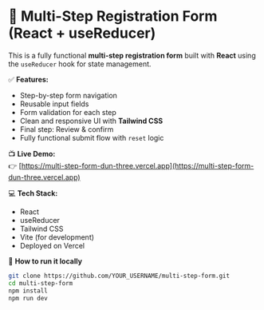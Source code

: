 # 📝 Multi-Step Registration Form (React + useReducer)

This is a fully functional **multi-step registration form** built with **React** using the `useReducer` hook for state management.

✅ **Features:**
- Step-by-step form navigation
- Reusable input fields
- Form validation for each step
- Clean and responsive UI with **Tailwind CSS**
- Final step: Review & confirm
- Fully functional submit flow with `reset` logic

📺 **Live Demo:**  
👉 [https://multi-step-form-dun-three.vercel.app](https://multi-step-form-dun-three.vercel.app)

💻 **Tech Stack:**
- React
- useReducer
- Tailwind CSS
- Vite (for development)
- Deployed on Vercel

🔗 **How to run it locally**
```bash
git clone https://github.com/YOUR_USERNAME/multi-step-form.git
cd multi-step-form
npm install
npm run dev
